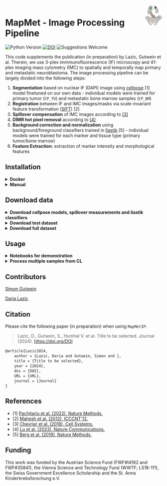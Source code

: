 <img src="https://github.com/TaschnerMandlGroup/MapMetIP/blob/main/docs/img/logo.png" align="right" alt="Logo" width="55" />

# MapMet - Image Processing Pipeline
[comment]: <> (repo-specific shields will work once the repo is online)
![Python Version](https://img.shields.io/badge/python-3.10.9-blue)
[![DOI](https://zenodo.org/badge/DOI/10.5281/zenodo.10801832.svg)](https://doi.org/10.5281/zenodo.10801832)
![Suggestions Welcome](https://img.shields.io/badge/suggestions-welcome-green)

This code supplements the publication (in preparation) by Lazic, Gutwein et al. Therein, we use 3-plex immmunofluorescence (IF) microscopy and 41-plex imaging mass cytometry (IMC) to spatially and temporally map primary and metastatic neuroblastoma. The image processing pipeline can be largely divided into the following steps:
1. **Segmentation** based on nuclear IF (DAPI) image using [cellpose](https://github.com/MouseLand/cellpose) [1] model finetuned on our own data - individual models were trained for primary tumor (`CP_TU`) and metastatic bone marrow samples (`CP_BM`)
2. **Registration** between IF and IMC images/masks via scale-invariant feature transformation ([SIFT](https://ieeexplore.ieee.org/document/6396024)) [2]
3. **Spillover compensation** of IMC images according to [[3]](https://github.com/BodenmillerGroup/cyTOFcompensation)
4. **DIMR hot pixel removal** according to [[4]](https://github.com/PENGLU-WashU/IMC_Denoise)
5. **Background correction and normalization** using background/foreground classifiers trained in [Ilastik](https://github.com/ilastik/ilastik/tree/main) [5] - individual models were trained for each marker and tissue type (primary tumor/bone marrow)
6. **Feature Extraction**: extraction of marker intensity and morphological features

## Installation
 <details>
 <summary><strong>Docker</strong></summary>
 The test dataset and models required to run `MapMetIP`are downloaded autmoatically during container startup. 
 First, clone the repository.
 ```bash
 git clone https://github.com/TaschnerMandlGroup/MapMetIP.git
 ```
 Build the docker image.
 ```bash
 cd MapMetIP
 docker build -t mapmet_ip .
 ```
 The docker-based implementation assumes that the R-based docker image for spillover compensation was pulled from docker hub. 
 ```bash
 docker image pull lazdaria/spillovercomp
 ```
 Then start the mapmet_ip container, mounting
 - the Docker daemon socket to ensure that the the R-based docker container for spillover compensation can be started from within
 - the MapMetIP project directory and
 - the data volume (`/path/to/data` for storing the test dataset and models - will be automatically downloadeded during container startup)
 - access to GPUs on host
 
 The R-based docker container is launched by the host's Docker daemon and hence requires the aboslute path to the host data volume (`/absolute/path/to/data`).

 ```bash
 docker run -e "DOODPATH=</absolute/path/to/data>" -p 8888:8888 -v /var/run/docker.sock:/var/run/docker.sock -v "$(pwd)":/usr/src/app/MapMetIP  -v </path/to/data>:/data --gpus all -it mapmet_ip
 ```
 </details>
    
 <details>
 <summary><strong>Manual</strong></summary>

 First clone the repository:
 ```bash
 git clone https://github.com/TaschnerMandlGroup/MapMetIP.git
 ```
 It is recommended to install `MapMetIP` into a conda environment together with other necessary packages. If you are new to conda, please refer to these [instructions](https://biapol.github.io/blog/mara_lampert/getting_started_with_mambaforge_and_python/readme.html) first. 
 ```bash
 cd MapMetIP
 conda env create -f env.yml
 ```
 You can then activate the environment:
 ```bash
 conda activate mapmet_ip
 ```
 And install `MapMetIP`
 ```bash
 pip install -e .
 ```
 Then pull R-based image for spillover compensation:
 ```bash
 docker image pull lazdaria/spillovercomp
 ```
 To be able to use DIMR hot-poxel removal, clone the [IMC-Denoise github repository]() to the parent directory of MapMetIP. 
 ```bash
 cd ..
 git clone --branch v1.0.0 https://github.com/PENGLU-WashU/IMC_Denoise.git
 ```
 In case problems with Tensorflow versions, occur, add the path to the IMC_Denoise parent directory to your `~/.bashrc`:
 ```bash
 export PYTHONPATH="${PYTHONPATH}:{pwd}}"
 ```
 </details>
  
## Download data

<details>
 <summary><strong>Download cellpose models, spillover measurements and ilastik classifiers</strong></summary>
 
 In order to be able to use the segmentation, spillover compensation and background correction within `MapMetIP`, the fine-tuned cellpose models, spillover measurements and ilastik-trained background/foreground classifiers have to be downloaded from `zenodo`. 
 <!--also possible like this: zenodo_get 10.5281/zenodo.10801832-->
 Replace `path/to/extract/directory` with the absolute path to the directory, where the data should be stored.
 ```bash
 wget -P <path/to/extract/directory> https://sandbox.zenodo.org/records/34881/files/MapMetIP_models.zip
 unzip <path/to/extract/directory>/MapMetIP_models.zip -d <path/to/extract/directory>
 rm <path/to/extract/directory>/MapMetIP_models.zip
 ```
 </details>
<details>
 <summary><strong>Download test dataset</strong></summary>
 
 We prepared a small test dataset with one representative primary tumor and bone marrow sample to be used in the notebooks for demonstration purposes.
 Replace `path/to/extract/directory` with the absolute path to the directory, where the data should be stored.
 ```bash
 wget -P <path/to/extract/directory> https://sandbox.zenodo.org/records/34881/files/MapMetIP_TestDataset.zip
 unzip <path/to/extract/directory>/MapMetIP_TestDataset.zip -d <path/to/extract/directory>
 rm <path/to/extract/directory>/MapMetIP_TestDataset.zip
 ```
 </details>
<details>
 <summary><strong>Download full dataset</strong></summary>
 
 The entire dataset, described in Lazic et al., will be uploaded with the publication.
 </details>
  
## Usage

<details>
 <summary><strong>Notebooks for demonstration</strong></summary>
 
 Notebooks, demonstrating each step of the pipeline on the primary tumor sample are provided:
 - Demonstration of pipeline on one representative tumor sample ([tests/process_TU_sample.ipynb](https://github.com/TaschnerMandlGroup/MapMetIP/blob/main/tests/process_TU_sample.ipynb))
 - Demonstration of pipeline on one representative bone marrow sample([tests/process_BM_sample.ipynb](https://github.com/TaschnerMandlGroup/MapMetIP/blob/main/tests/process_BM_sample.ipynb)) 
 </details>
<details>
 <summary><strong>Process multiple samples from CL</strong></summary>
 

 First, make sure the conda environment is activated. 
 ```bash
 conda activate mapmet_ip
 ```
 To run the complete image processing pipeline on a defined sample, use the command below. 
 ```bash
 cd MapMetIP
 python3 run_all.py -s <sample_name> --data_path <path/to>/MapMetIP_TestDataset/raw_data --model_path <path/to>/MapMetIP_models --save_dir <path/to/save/results> --log_path <path/to/save/logs>
 ```
 To run the complete image processing pipeline on a list of samples, use the command below.
 ```bash
 cd MapMetIP
 python3 run_all.py -s <sample_name1> <sample_2> <sample_name3> --data_path <path/to>/MapMetIP_TestDataset/raw_data --model_path <path/to>/MapMetIP_models --save_dir <path/to/save/results> --log_path <path/to/save/logs>
 ```
 </details>

## Contributors

[Simon Gutwein](https://github.com/SimonBon/)

[Daria Lazic](https://github.com/LazDaria)

## Citation
Please cite the following paper (in preparation) when using `MapMetIP`:

>  Lazic, D., Gutwein, S., Humhal V. et al. Title to be selected. Journal (2024). https://doi.org/DOI

    @article{Lazic2024,
        author = {Lazic, Daria and Gutwein, Simon and },
        title = {Title to be selected},
        year = {2024},
        doi = {DOI},
        URL = {URL},
        journal = {Journal}
    }

## References
- [1] [Pachitariu et al. (2022), Nature Methods.](https://www.nature.com/articles/s41592-022-01663-4)
- [2] [Mahesh et al. (2012), ICCCNT'12.](https://ieeexplore.ieee.org/document/6396024)
- [3] [Chevrier et al. (2018), Cell Systems.](https://doi.org/10.1016/j.cels.2018.02.010)
- [4] [Lu et al. (2023), Nature Communications.](https://www.nature.com/articles/s41467-023-37123-6)
- [5] [Berg et al. (2019), Nature Methods.](https://www.nature.com/articles/s41592-019-0582-9)

## Funding

This work was funded by the Austrian Science Fund (FWF#I4162 and FWF#35841), the Vienna Science and Technology Fund (WWTF; LS18-111), the Swiss Government Excellence Scholarship and the St. Anna Kinderkrebsforschung e.V.

